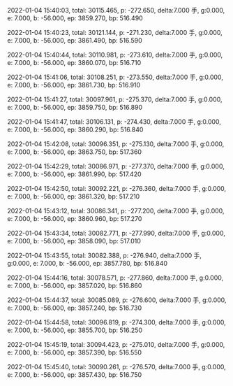 2022-01-04 15:40:03, total: 30115.465, p: -272.650, delta:7.000 手, g:0.000, e: 7.000, b: -56.000, ep: 3859.270, bp: 516.490

2022-01-04 15:40:23, total: 30121.144, p: -271.230, delta:7.000 手, g:0.000, e: 7.000, b: -56.000, ep: 3861.490, bp: 516.590

2022-01-04 15:40:44, total: 30110.981, p: -273.610, delta:7.000 手, g:0.000, e: 7.000, b: -56.000, ep: 3860.070, bp: 516.710

2022-01-04 15:41:06, total: 30108.251, p: -273.550, delta:7.000 手, g:0.000, e: 7.000, b: -56.000, ep: 3861.730, bp: 516.910

2022-01-04 15:41:27, total: 30097.961, p: -275.370, delta:7.000 手, g:0.000, e: 7.000, b: -56.000, ep: 3859.750, bp: 516.890

2022-01-04 15:41:47, total: 30106.131, p: -274.430, delta:7.000 手, g:0.000, e: 7.000, b: -56.000, ep: 3860.290, bp: 516.840

2022-01-04 15:42:08, total: 30096.351, p: -275.130, delta:7.000 手, g:0.000, e: 7.000, b: -56.000, ep: 3863.750, bp: 517.360

2022-01-04 15:42:29, total: 30086.971, p: -277.370, delta:7.000 手, g:0.000, e: 7.000, b: -56.000, ep: 3861.990, bp: 517.420

2022-01-04 15:42:50, total: 30092.221, p: -276.360, delta:7.000 手, g:0.000, e: 7.000, b: -56.000, ep: 3861.320, bp: 517.210

2022-01-04 15:43:12, total: 30086.341, p: -277.200, delta:7.000 手, g:0.000, e: 7.000, b: -56.000, ep: 3860.960, bp: 517.270

2022-01-04 15:43:34, total: 30082.771, p: -277.990, delta:7.000 手, g:0.000, e: 7.000, b: -56.000, ep: 3858.090, bp: 517.010

2022-01-04 15:43:55, total: 30082.388, p: -276.940, delta:7.000 手, g:0.000, e: 7.000, b: -56.000, ep: 3857.780, bp: 516.840

2022-01-04 15:44:16, total: 30078.571, p: -277.860, delta:7.000 手, g:0.000, e: 7.000, b: -56.000, ep: 3857.020, bp: 516.860

2022-01-04 15:44:37, total: 30085.089, p: -276.600, delta:7.000 手, g:0.000, e: 7.000, b: -56.000, ep: 3857.240, bp: 516.730

2022-01-04 15:44:58, total: 30096.819, p: -274.300, delta:7.000 手, g:0.000, e: 7.000, b: -56.000, ep: 3855.700, bp: 516.250

2022-01-04 15:45:19, total: 30094.423, p: -275.010, delta:7.000 手, g:0.000, e: 7.000, b: -56.000, ep: 3857.390, bp: 516.550

2022-01-04 15:45:40, total: 30090.261, p: -276.570, delta:7.000 手, g:0.000, e: 7.000, b: -56.000, ep: 3857.430, bp: 516.750